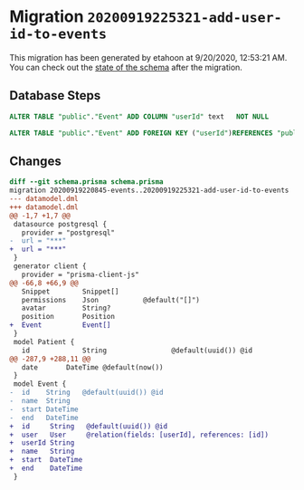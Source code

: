 # Migration `20200919225321-add-user-id-to-events`

This migration has been generated by etahoon at 9/20/2020, 12:53:21 AM.
You can check out the [state of the schema](./schema.prisma) after the migration.

## Database Steps

```sql
ALTER TABLE "public"."Event" ADD COLUMN "userId" text   NOT NULL 

ALTER TABLE "public"."Event" ADD FOREIGN KEY ("userId")REFERENCES "public"."User"("id") ON DELETE CASCADE ON UPDATE CASCADE
```

## Changes

```diff
diff --git schema.prisma schema.prisma
migration 20200919220845-events..20200919225321-add-user-id-to-events
--- datamodel.dml
+++ datamodel.dml
@@ -1,7 +1,7 @@
 datasource postgresql {
   provider = "postgresql"
-  url = "***"
+  url = "***"
 }
 generator client {
   provider = "prisma-client-js"
@@ -66,8 +66,9 @@
   Snippet        Snippet[]
   permissions    Json           @default("[]")
   avatar         String?
   position       Position
+  Event          Event[]
 }
 model Patient {
   id             String                @default(uuid()) @id
@@ -287,9 +288,11 @@
   date       DateTime @default(now())
 }
 model Event {
-  id    String   @default(uuid()) @id
-  name  String
-  start DateTime
-  end   DateTime
+  id     String   @default(uuid()) @id
+  user   User     @relation(fields: [userId], references: [id])
+  userId String
+  name   String
+  start  DateTime
+  end    DateTime
 }
```


